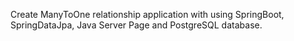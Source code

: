 Create ManyToOne relationship application with using SpringBoot, SpringDataJpa, Java Server Page and PostgreSQL database.

